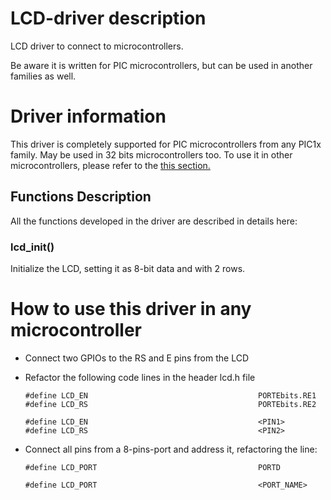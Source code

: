 # LCD-driver description
LCD driver to connect to microcontrollers.

Be aware it is written for PIC microcontrollers, but can be used in another families as well.

# Driver information

This driver is completely supported for PIC microcontrollers from any PIC1x family. May be used in 32 bits microcontrollers too. To use it in other microcontrollers, please refer to the [this section.](#how-to-use-this-driver-in-any-microcontroller)

## Functions Description

All the functions developed in the driver are described in details here:

### lcd_init()

Initialize the LCD, setting it as 8-bit data and with 2 rows.

# How to use this driver in any microcontroller

* Connect two GPIOs to the RS and E pins from the LCD

* Refactor the following code lines in the header lcd.h file

    ```
    #define LCD_EN                                      PORTEbits.RE1
    #define LCD_RS                                      PORTEbits.RE2
    ```

    ```
    #define LCD_EN                                      <PIN1>
    #define LCD_RS                                      <PIN2>
    ```

*  Connect all pins from a 8-pins-port and address it, refactoring the line:

    ```
    #define LCD_PORT                                    PORTD
    ```
    ```
    #define LCD_PORT                                    <PORT_NAME>
    ```